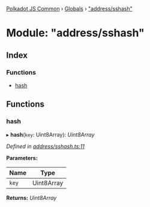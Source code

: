 [Polkadot JS Common](../README.md) › [Globals](../globals.md) › ["address/sshash"](_address_sshash_.md)

# Module: "address/sshash"

## Index

### Functions

* [hash](_address_sshash_.md#hash)

## Functions

###  hash

▸ **hash**(`key`: Uint8Array): *Uint8Array*

*Defined in [address/sshash.ts:11](https://github.com/polkadot-js/common/blob/fe2f0543/packages/util-crypto/src/address/sshash.ts#L11)*

**Parameters:**

Name | Type |
------ | ------ |
`key` | Uint8Array |

**Returns:** *Uint8Array*
